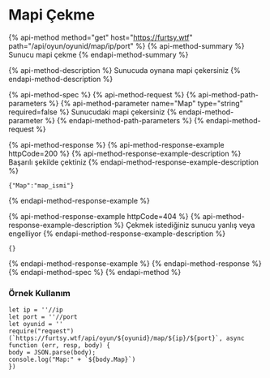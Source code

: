 # Mapi Çekme

{% api-method method="get" host="https://furtsy.wtf" path="/api/oyun/oyunid/map/ip/port" %}
{% api-method-summary %}
Sunucu mapi çekme
{% endapi-method-summary %}

{% api-method-description %}
Sunucuda oynana mapi çekersiniz
{% endapi-method-description %}

{% api-method-spec %}
{% api-method-request %}
{% api-method-path-parameters %}
{% api-method-parameter name="Map" type="string" required=false %}
Sunucudaki mapi çekersiniz
{% endapi-method-parameter %}
{% endapi-method-path-parameters %}
{% endapi-method-request %}

{% api-method-response %}
{% api-method-response-example httpCode=200 %}
{% api-method-response-example-description %}
Başarılı şekilde çektiniz
{% endapi-method-response-example-description %}

```
{"Map":"map_ismi"}
```
{% endapi-method-response-example %}

{% api-method-response-example httpCode=404 %}
{% api-method-response-example-description %}
Çekmek istediğiniz sunucu yanlış veya engelliyor
{% endapi-method-response-example-description %}

```
{}
```
{% endapi-method-response-example %}
{% endapi-method-response %}
{% endapi-method-spec %}
{% endapi-method %}

### Örnek Kullanım

```text
let ip = ''//ip 
let port = ''//port 
let oyunid = ''
require("request")(`https://furtsy.wtf/api/oyun/${oyunid}/map/${ip}/${port}`, async function (err, resp, body) { 
body = JSON.parse(body); 
console.log("Map:" + `${body.Map}`)
})
```




